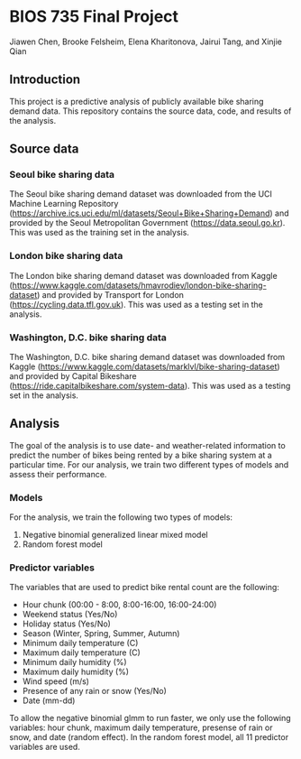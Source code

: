 # BIOS 735 Final Project

Jiawen Chen, Brooke Felsheim, Elena Kharitonova, Jairui Tang, and Xinjie Qian

## Introduction
This project is a predictive analysis of publicly available bike sharing demand data. This repository contains the source data, code, and results of the analysis.

## Source data

### Seoul bike sharing data

The Seoul bike sharing demand dataset was downloaded from the UCI Machine Learning Repository (https://archive.ics.uci.edu/ml/datasets/Seoul+Bike+Sharing+Demand) and provided by the Seoul Metropolitan Government (https://data.seoul.go.kr). This was used as the training set in the analysis.

### London bike sharing data

The London bike sharing demand dataset was downloaded from Kaggle (https://www.kaggle.com/datasets/hmavrodiev/london-bike-sharing-dataset) and provided by Transport for London (https://cycling.data.tfl.gov.uk). This was used as a testing set in the analysis.

### Washington, D.C. bike sharing data

The Washington, D.C. bike sharing demand dataset was downloaded from Kaggle (https://www.kaggle.com/datasets/marklvl/bike-sharing-dataset) and provided by Capital Bikeshare (https://ride.capitalbikeshare.com/system-data). This was used as a testing set in the analysis.

## Analysis

The goal of the analysis is to use date- and weather-related information to predict the number of bikes being rented by a bike sharing system at a particular time. For our analysis, we train two different types of models and assess their performance.

### Models 

For the analysis, we train the following two types of models:     

  1. Negative binomial generalized linear mixed model
  2. Random forest model

### Predictor variables

The variables that are used to predict bike rental count are the following:     

  * Hour chunk (00:00 - 8:00, 8:00-16:00, 16:00-24:00)
  * Weekend status (Yes/No)
  * Holiday status (Yes/No)
  * Season (Winter, Spring, Summer, Autumn)
  * Minimum daily temperature (C)
  * Maximum daily temperature (C)
  * Minimum daily humidity (%)
  * Maximum daily humidity (%)
  * Wind speed (m/s)
  * Presence of any rain or snow (Yes/No)
  * Date (mm-dd)

To allow the negative binomial glmm to run faster, we only use the following variables: hour chunk, maximum daily temperature, presense of rain or snow, and date (random effect). In the random forest model, all 11 predictor variables are used.
